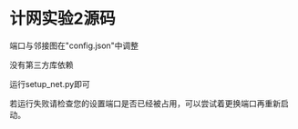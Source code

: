 # 计网实验2源码
端口与邻接图在"config.json"中调整

没有第三方库依赖

运行setup_net.py即可

若运行失败请检查您的设置端口是否已经被占用，可以尝试着更换端口再重新启动。